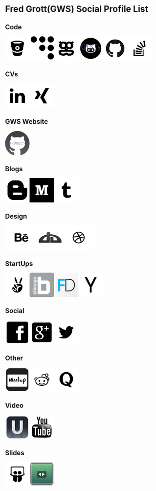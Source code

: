 # Fred Grott(GWS) Social Profile List

## Code

[![BitBucket](../art/bitbucket80x80.png)](https://bitbucket.org/fredgrott)[![CoderWall](../art/coderwall80x80.png)](https://coderwall.com/shareme)[![GeekList](../art/geeklist80x80.png)](https://geekli.st/fredgrott)[![Gists](../art/gists80x80.png)](https://gist.github.com/shareme)[![GitHub](../art/github80x80.png)](https://github.com/shareme)[![StackOverflow](../art/stackoverflow80x80.png)](http://stackoverflow.com/users/237740/fred-grott)

## CVs

[![LinkedIN](../art/linkedin80x80.png)](http://www.linkedin.com/in/shareme/en)![Xing](../art/xing80x80.png)

## GWS Website

[![GWS](../art/gh-pages.png)](http://shareme.github.io/FredGrott/)


## Blogs

[![Blogger](../art/blogger80x80.png)](http://grottworkshop.blogspot.com)[![Medium](../art/medium80x80.png)](https://medium.com/@fredgrott)[![Tumblr](../art/tumblr80x80.png)](https://www.tumblr.com/blog/androidhacker)

## Design

[![Behance](../art/behance80x80.png)](https://www.behance.net/gwsfredgrott)[![DeviantArt](../art/deviantart80x80.png)](http://shareme.deviantart.com)[![Dribbble](../art/dribbble80x80.png)](https://dribbble.com/FredGrott)

## StartUps

[![AngelList](../art/angellist80x80.png)](https://angel.co/fred-grott)[![BuiltInChicago](../art/bic80x80.png)](http://www.builtinchicago.org/member/fred-grott)[![FounderDating](../art/founderdating80x80.png)](http://members.founderdating.com/profile/6572)[![HackerNews](../art/hackernews80x80.png)](https://news.ycombinator.com/user?id=fredgrott)

## Social

[![FaceBook](../art/fb80x80.png)](http://www.facebook.com/fredgrott)[![GooglePlus](../art/googleplus80x80.png)](https://plus.google.com/u/0/+FredGrott/about)[![Twitter](../art/twitter80x80.png)](https://twitter.com/fredgrott)

## Other

[![MeetUp](../art/meetup80x80.png)](http://www.meetup.com/members/2594666/)[![Reddit](../art/reddit80x80.png)](http://www.reddit.com./user/fredgrott/)[![Quora](../art/quora80x80.png)](http://www.quora.com/Fred-Grott)

## Video

[![Ustream](../art/ustream80x80.png)](https://www.ustream.tv/manage-show/12940149)[![YouTube](../art/youtube80x80.png)](https://www.youtube.com/c/FredGrott?gvnc=1)


## Slides

[![SlideShare](../art/slideshare80x80.png)](http://www.slideshare.net/shareme)[![SpeakerDeck](../art/speakerdeck80x80.png)](https://speakerdeck.com/fredgrott)
